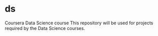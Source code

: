 ds
==

Coursera Data Science course
This repository will be used for projects required by the Data Science courses.
